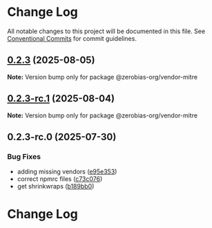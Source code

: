 # Change Log

All notable changes to this project will be documented in this file.
See [Conventional Commits](https://conventionalcommits.org) for commit guidelines.

## [0.2.3](https://github.com/zerobias-org/vendor/compare/@zerobias-org/vendor-mitre@0.2.3-rc.1...@zerobias-org/vendor-mitre@0.2.3) (2025-08-05)

**Note:** Version bump only for package @zerobias-org/vendor-mitre





## [0.2.3-rc.1](https://github.com/zerobias-org/vendor/compare/@zerobias-org/vendor-mitre@0.2.3-rc.0...@zerobias-org/vendor-mitre@0.2.3-rc.1) (2025-08-04)

**Note:** Version bump only for package @zerobias-org/vendor-mitre





## 0.2.3-rc.0 (2025-07-30)


### Bug Fixes

* adding missing vendors ([e95e353](https://github.com/zerobias-org/vendor/commit/e95e35309a1812973f4536f535eee460edc5414c))
* correct npmrc files ([c73c076](https://github.com/zerobias-org/vendor/commit/c73c0761e1e567cc0c2f0f8179725016d11caf8c))
* get shrinkwraps ([b189bb0](https://github.com/zerobias-org/vendor/commit/b189bb0cf53ad66427530ccc0eab7824527942d3))





# Change Log

